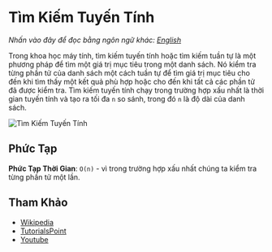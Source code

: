 # Tìm Kiếm Tuyến Tính

_Nhấn vào đây để đọc bằng ngôn ngữ khác:_
[_English_](README.en-EN.md)

Trong khoa học máy tính, tìm kiếm tuyến tính hoặc tìm kiếm tuần tự là một
phương pháp để tìm một giá trị mục tiêu trong một danh sách. Nó kiểm tra
từng phần tử của danh sách một cách tuần tự để tìm giá trị mục tiêu cho đến khi
tìm thấy một kết quả phù hợp hoặc cho đến khi tất cả các phần tử đã được kiểm tra.
Tìm kiếm tuyến tính chạy trong trường hợp xấu nhất là thời gian tuyến tính và tạo ra tối đa `n`
so sánh, trong đó `n` là độ dài của danh sách.

![Tìm Kiếm Tuyến Tính](https://www.tutorialspoint.com/data_structures_algorithms/images/linear_search.gif)

## Phức Tạp

**Phức Tạp Thời Gian**: `O(n)` - vì trong trường hợp xấu nhất chúng ta kiểm tra từng phần tử
một lần.

## Tham Khảo

- [Wikipedia](https://en.wikipedia.org/wiki/Linear_search)
- [TutorialsPoint](https://www.tutorialspoint.com/data_structures_algorithms/linear_search_algorithm.htm)
- [Youtube](https://www.youtube.com/watch?v=SGU9duLE30w)
